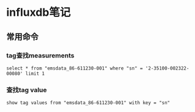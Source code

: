 # influxdb笔记
## 常用命令
### tag查找measurements
```
select * from "emsdata_86-611230-001" where "sn" = '2-35100-002322-00080' limit 1
```
### 查找tag value
```
show tag values from "emsdata_86-611230-001" with key = "sn"
```